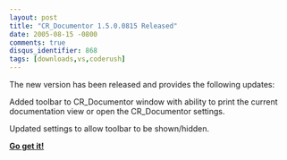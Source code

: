 ```yaml
---
layout: post
title: "CR_Documentor 1.5.0.0815 Released"
date: 2005-08-15 -0800
comments: true
disqus_identifier: 868
tags: [downloads,vs,coderush]
---
```

The new version has been released and provides the following updates:

Added toolbar to CR_Documentor window with ability to print the current
documentation view or open the CR_Documentor settings.

Updated settings to allow toolbar to be shown/hidden.


 **[Go get
it!](/archive/2004/11/15/cr_documentor---the-documentor-plug-in-for-dxcore.aspx)**
